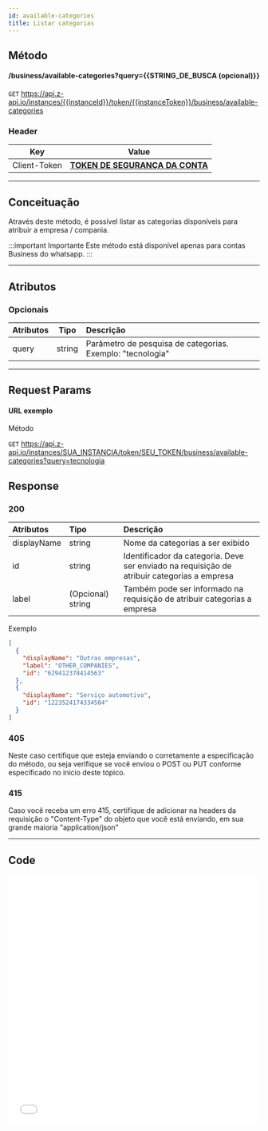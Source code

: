 ```yaml
---
id: available-categories
title: Listar categorias
---
```


## Método

#### /business/available-categories?query={{STRING_DE_BUSCA (opcional)}}

`GET` https://api.z-api.io/instances/{{instanceId}}/token/{{instanceToken}}/business/available-categories

### Header

|      Key       |            Value            |
| :------------: |     :-----------------:     |
|  Client-Token  | **[TOKEN DE SEGURANÇA DA CONTA](../security/client-token)** |
---

## Conceituação

Através deste método, é possível listar as categorias disponíveis para atribuir a empresa / compania.

:::important Importante
Este método está disponível apenas para contas Business do whatsapp. 
:::

---

## Atributos

### Opcionais

| Atributos | Tipo   | Descrição |
| :-------- | :----: | :-------- |
| query     | string | Parâmetro de pesquisa de categorias. Exemplo: "tecnologia" |

---

## Request Params

#### URL exemplo

Método

`GET` https://api.z-api.io/instances/SUA_INSTANCIA/token/SEU_TOKEN/business/available-categories?query=tecnologia

## Response

### 200

| Atributos   | Tipo    | Descrição                                                                 |
| :--------   | :------ | :------------------------------------------------------------------------ |
| displayName | string  | Nome da categorias a ser exibido                                          |
| id          | string  | Identificador da categoria. Deve ser enviado na requisição de atribuir categorias a empresa |
| label       | (Opcional) string  | Também pode ser informado na requisição de atribuir categorias a empresa  |

Exemplo

```json
[
  {
    "displayName": "Outras empresas",
    "label": "OTHER_COMPANIES",
    "id": "629412378414563"
  },
  {
    "displayName": "Serviço automotivo",
    "id": "1223524174334504"
  }
]
```

### 405

Neste caso certifique que esteja enviando o corretamente a especificação do método, ou seja verifique se você enviou o POST ou PUT conforme especificado no inicio deste tópico.

### 415

Caso você receba um erro 415, certifique de adicionar na headers da requisição o "Content-Type" do objeto que você está enviando, em sua grande maioria "application/json"

---

## Code

<iframe src="//api.apiembed.com/?source=https://raw.githubusercontent.com/Z-API/z-api-docs/main/json-examples/available-categories.json&targets=all" frameborder="0" scrolling="no" width="100%" height="500px" seamless></iframe>
